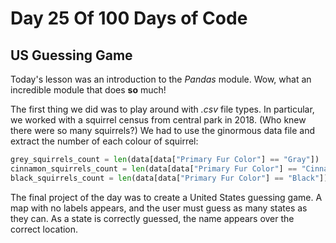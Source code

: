 # Day 25 Of 100 Days of Code
## US Guessing Game

Today's lesson was an introduction to the *Pandas* module. Wow, what an incredible module that does **so** much!

The first thing we did was to play around with *.csv* file types. In particular, we worked with a squirrel census from central park in 2018. (Who knew there were so many squirrels?) We had to use the ginormous data file and extract the number of each colour of squirrel:

```python
grey_squirrels_count = len(data[data["Primary Fur Color"] == "Gray"])
cinnamon_squirrels_count = len(data[data["Primary Fur Color"] == "Cinnamon"])
black_squirrels_count = len(data[data["Primary Fur Color"] == "Black"])
```
The final project of the day was to create a United States guessing game. A map with no labels appears, and the user must guess as many states as they can. As a state is correctly guessed, the name appears over the correct location.

